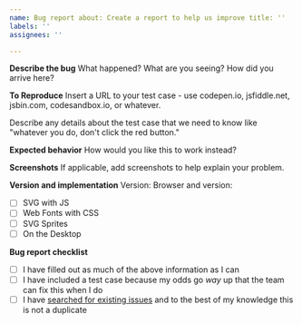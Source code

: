 ```yaml
---
name: Bug report about: Create a report to help us improve title: ''
labels: ''
assignees: ''

---
```


**Describe the bug**
What happened? What are you seeing? How did you arrive here?

**To Reproduce**
Insert a URL to your test case - use codepen.io, jsfiddle.net, jsbin.com, codesandbox.io, or whatever.

Describe any details about the test case that we need to know like "whatever you do, don't click the red button."

**Expected behavior**
How would you like this to work instead?

**Screenshots**
If applicable, add screenshots to help explain your problem.

**Version and implementation**
Version: <!--- Give us the version number here -->
Browser and version: <!--- If applicable give us the browser specs -->

- [ ] SVG with JS
- [ ] Web Fonts with CSS
- [ ] SVG Sprites
- [ ] On the Desktop

**Bug report checklist**
- [ ] I have filled out as much of the above information as I can
- [ ] I have included a test case because my odds go _way_ up that the team can fix this when I do
- [ ] I have [searched for existing issues](https://github.com/FortAwesome/Font-Awesome/issues) and to the best of my
  knowledge this is not a duplicate

